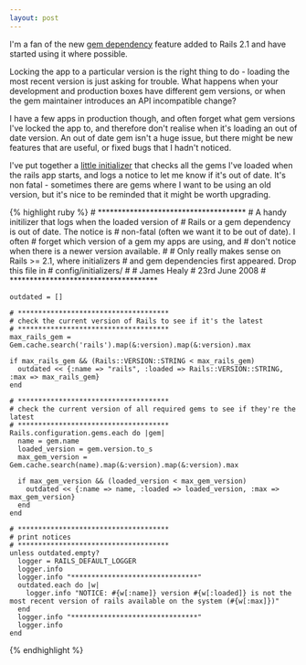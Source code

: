 ```yaml
---
layout: post
---
```

I'm a fan of the new [gem dependency](http://railscasts.com/episodes/110)
feature added to Rails 2.1 and have started using it where possible.

Locking the app to a particular version is the right thing to do - loading the
most recent version is just asking for trouble. What happens when your
development and production boxes have different gem versions, or when the gem
maintainer introduces an API incompatible change?

I have a few apps in production though, and often forget what gem versions
I've locked the app to, and therefore don't realise when it's loading an out of
date version. An out of date gem isn't a huge issue, but there might be new 
features that are useful, or fixed bugs that I hadn't noticed.

I've put together a [little initializer](/files/check_gem_versions.rb) that checks all
the gems I've loaded when the rails app starts, and logs a notice to let me
know if it's out of date. It's non fatal - sometimes there are gems where I
want to be using an old version, but it's nice to be reminded that it might be
worth upgrading.

{% highlight ruby %}
    # *************************************
    # A handy initilizer that logs when the loaded version of
    # Rails or a gem dependency is out of date. The notice is
    # non-fatal (often we want it to be out of date). I often
    # forget which version of a gem my apps are using, and 
    # don't notice when there is a newer version available.
    #
    # Only really makes sense on Rails >= 2.1, where initializers
    # and gem dependencies first appeared. Drop this file in
    # config/initializers/
    #
    # James Healy
    # 23rd June 2008
    # *************************************

    outdated = []

    # *************************************
    # check the current version of Rails to see if it's the latest
    # *************************************
    max_rails_gem = Gem.cache.search('rails').map(&:version).map(&:version).max

    if max_rails_gem && (Rails::VERSION::STRING < max_rails_gem)
      outdated << {:name => "rails", :loaded => Rails::VERSION::STRING, :max => max_rails_gem}
    end

    # *************************************
    # check the current version of all required gems to see if they're the latest
    # *************************************
    Rails.configuration.gems.each do |gem|
      name = gem.name
      loaded_version = gem.version.to_s
      max_gem_version = Gem.cache.search(name).map(&:version).map(&:version).max

      if max_gem_version && (loaded_version < max_gem_version)
        outdated << {:name => name, :loaded => loaded_version, :max => max_gem_version}
      end
    end

    # *************************************
    # print notices 
    # *************************************
    unless outdated.empty?
      logger = RAILS_DEFAULT_LOGGER
      logger.info 
      logger.info "*******************************"
      outdated.each do |w|
        logger.info "NOTICE: #{w[:name]} version #{w[:loaded]} is not the most recent version of rails available on the system (#{w[:max]})"
      end
      logger.info "*******************************"
      logger.info 
    end
{% endhighlight %}
